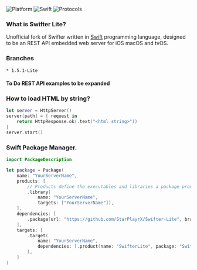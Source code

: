 ![Platform](https://img.shields.io/badge/Platform-iOS%20macOS%20tvOS-4BC51D.svg?style=flat)
![Swift](https://img.shields.io/badge/Swift-5.1-4BC51D.svg?style=flat)
![Protocols](https://img.shields.io/badge/Protocols-HTTP%201.1-4BC51D.svg?style=flat)


### What is Swifter Lite?

Unofficial fork of Swifter written in [Swift](https://developer.apple.com/swift/) programming language, designed to be an REST API embedded web server for iOS macOS and tvOS.

### Branches
`* 1.5.1-Lite`

#### To Do REST API examples to be expanded

### How to load HTML by string?
```swift
let server = HttpServer()
server[path] = { request in
    return HttpResponse.ok(.text("<html string>"))
}
server.start()
```

### Swift Package Manager.
```swift
import PackageDescription

let package = Package(
    name: "YourServerName",
    products: [
        // Products define the executables and libraries a package produces, and make them visible to other packages.
        .library(
            name: "YourServerName",
            targets: ["YourServerName"]),
    ],
    dependencies: [
        .package(url: "https://github.com/StarPlayrX/Swifter-Lite", branch: "1.5.1")
    ],
    targets: [
        .target(
            name: "YourServerName",
            dependencies: [.product(name: "SwifterLite", package: "Swifter-Lite")]
        ),
    ]
)
```
